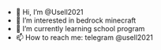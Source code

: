 - 👋 Hi, I’m @Usell2021
- 👀 I’m interested in bedrock minecraft
- 🌱 I’m currently learning school program 
- 📫 How to reach me: telegram @usell2021
